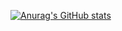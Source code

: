 [![Anurag's GitHub stats](https://github-readme-stats.vercel.app/api?username=jmaldama8110&show_icons=true&theme=radical)](https://github.com/anuraghazra/github-readme-stats)
